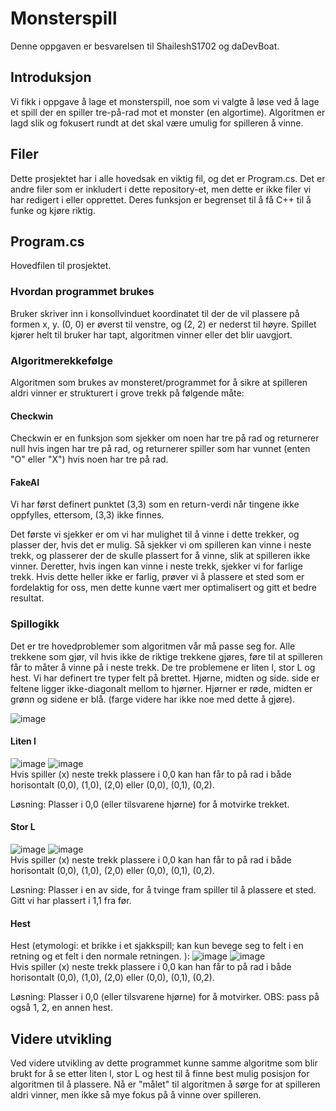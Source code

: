 # Monsterspill
Denne oppgaven er besvarelsen til ShaileshS1702 og daDevBoat.

## Introduksjon
Vi fikk i oppgave å lage et monsterspill, noe som vi valgte å løse ved å lage et spill der en spiller tre-på-rad mot et monster (en algortime). Algoritmen er lagd slik og fokusert rundt at det skal være umulig for spilleren å vinne.

## Filer
Dette prosjektet har i alle hovedsak en viktig fil, og det er Program.cs.
Det er andre filer som er inkludert i dette repository-et, men dette er ikke filer vi har redigert i eller opprettet.
Deres funksjon er begrenset til å få C++ til å funke og kjøre riktig.


## Program.cs
Hovedfilen til prosjektet.

### Hvordan programmet brukes
Bruker skriver inn i konsollvinduet koordinatet til der de vil plassere på formen x, y. (0, 0) er øverst til venstre, og (2, 2) er nederst til høyre. Spillet kjører helt til bruker har tapt, algoritmen vinner eller det blir uavgjort. 

### Algoritmerekkefølge
Algoritmen som brukes av monsteret/programmet for å sikre at spilleren aldri vinner er strukturert i grove trekk på følgende måte:

#### Checkwin
Checkwin er en funksjon som sjekker om noen har tre på rad og returnerer null hvis ingen har tre på rad, og returnerer spiller som har vunnet (enten "O" eller "X") hvis noen har tre på rad.


#### FakeAI
Vi har først definert punktet (3,3) som en return-verdi når tingene ikke oppfylles, ettersom, (3,3) ikke finnes. 

Det første vi sjekker er om vi har mulighet til å vinne i dette trekker, og plasser der, hvis det er mulig.
Så sjekker vi om spilleren kan vinne i neste trekk, og plasserer der de skulle plassert for å vinne, slik at spilleren ikke vinner. 
Deretter, hvis ingen kan vinne i neste trekk, sjekker vi for farlige trekk.
Hvis dette heller ikke er farlig, prøver vi å plassere et sted som er fordelaktig for oss, men dette kunne vært mer optimalisert og gitt et bedre resultat.


### Spillogikk
Det er tre hovedproblemer som algoritmen vår må passe seg for. Alle trekkene som gjør, vil hvis ikke de riktige trekkene gjøres, føre til at spilleren får to måter å vinne på i neste trekk. De tre problemene er liten l, stor L og hest.
Vi har definert tre typer felt på brettet.
Hjørne, midten og side. side er feltene ligger ikke-diagonalt mellom to hjørner. Hjørner er røde, midten er grønn og sidene er blå. (farge videre har ikke noe med dette å gjøre).

![image](https://user-images.githubusercontent.com/113507675/210531775-75dfd097-b078-42ae-99c6-f49adcc35d79.png)


#### Liten l
![image](https://user-images.githubusercontent.com/113507675/210532507-b4790c56-9e39-4eaa-8bdb-bccfbf6a91f4.png)
![image](https://user-images.githubusercontent.com/113507675/210532521-c5e1d9cd-7bcb-48d4-8a7f-a99b134a772a.png)
<br>
Hvis spiller (x) neste trekk plassere i 0,0 kan han får to på rad i både horisontalt (0,0), (1,0), (2,0) eller (0,0), (0,1), (0,2).

Løsning:
Plasser i 0,0 (eller tilsvarene hjørne) for å motvirke trekket.

#### Stor L
![image](https://user-images.githubusercontent.com/113507675/210532933-8dc1087b-afc9-46a9-ae6e-17e61693959a.png)
![image](https://user-images.githubusercontent.com/113507675/210532947-cfe1aba7-6fba-46ed-b691-48002675c11c.png)
<br>
Hvis spiller (x) neste trekk plassere i 0,0 kan han får to på rad i både horisontalt (0,0), (1,0), (2,0) eller (0,0), (0,1), (0,2).

Løsning: 
Plasser i en av side, for å tvinge fram spiller til å plassere et sted. Gitt vi har plassert i 1,1 fra før.

#### Hest
Hest (etymologi: et brikke i et sjakkspill; kan kun bevege seg to felt i en retning og et felt i den normale retningen. ): 
![image](https://user-images.githubusercontent.com/113507675/210532397-cf2e14f8-1011-4736-8971-f49e0e47590e.png)
![image](https://user-images.githubusercontent.com/113507675/210532409-a424d089-e4a0-40c6-8ab5-653bee542367.png)
<br>
Hvis spiller (x) neste trekk plassere i 0,0 kan han får to på rad i både horisontalt (0,0), (1,0), (2,0) eller (0,0), (0,1), (0,2).

Løsning:
Plasser i 0,0 (eller tilsvarene hjørne) for å motvirker. OBS: pass på også 1, 2, en annen hest. 

## Videre utvikling
Ved videre utvikling av dette programmet kunne samme algoritme som blir brukt for å se etter liten l, stor L og hest til å finne best mulig posisjon for algoritmen til å plassere. Nå er "målet" til algoritmen å sørge for at spilleren aldri vinner, men ikke så mye fokus på å vinne over spilleren. 

